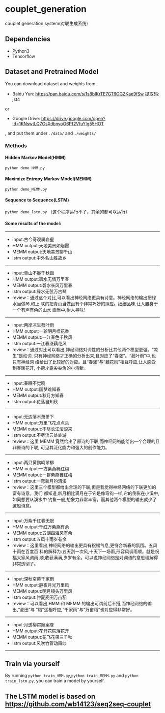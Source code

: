 # couplet_generation

couplet generation system(对联生成系统)

## Dependencies
- Python3
- Tensorflow


## Dataset and Pretrained Model
You can download dataset and weights from:

- Baidu Yun: https://pan.baidu.com/s/1s8blKrTE7GT6OGZKae9fSw 提取码: jst4

or

- Google Drive: https://drive.google.com/open?id=1KNswtLQ7GsXdbnyoO6Pf2VfuYIg55HOT

, and put them under `./data/` and `./weights/`


### Methods

#### Hidden Markov Model(HMM)

`python demo_HMM.py`

#### Maximize Entropy Markov Model(MEMM)

`python demo_MEMM.py`

#### Sequence to Sequence(LSTM)

`python demo_lstm.py`  （这个程序运行不了，其余的都可以运行）

#### Some results of the model:
---
- input:古今奇观属岩壑
- HMM output:天地美景如烟霞
- MEMM output:天地美景聊千山
- lstm output:中外名山胜故乡

---

- input:青山不墨千秋画
- HMM output:碧水无情万里春
- MEMM output:碧水长风万里春
- lstm output:绿水无弦万古琴
- review：通过这个对比,可以看出神经网络更具有诗意。神经网络的输出把绿水当做琴,和上
联的把青山当做画有个非常巧妙的照应。细细品味,让人置身于一个有声有色的山水
画当中,耐人寻味!
---
- input:两岸凉生菰叶雨
- HMM output:一轮明月桂花香
- MEMM output:一江春色千秋风
- lstm output:一江春涨藕花风
- review：通过对比可以看出,神经网络对词性的分析比其他两个模型更强。“凉生”是动词,
只有神经网络才正确的分析出来,且对应了“春涨”。“菰叶雨”中,也只有神经网
络给出了比较好的对应。且“春涨”与“藕花风”相互呼应,让人感受到春暖花开,
小荷才露尖尖角的小清新。
---
- input:春眠不觉晓
- HMM output:国梦难知春
- MEMM output:秋月方知春
- lstm output:花落自知秋
---
- input:无边落木萧萧下
- HMM output:万里飞花点点头
- MEMM output:不尽长江滚滚来
- lstm output:不尽流云处处游
- review：这里 MEMM 竟然给出了原诗的下联,而神经网络能给出一个合理的且非原诗的下联,
可见其泛化能力和强大的创作能力。
---
- input:两只黄鹂鸣翠柳
- HMM output:一方紫燕舞红梅
- MEMM output:一群紫燕舞红梅
- lstm output:一弯新月钓清溪
- review：这里三个模型都给出合理的下联,但是我觉得神经网络的下联更加的富有诗意。我们
都知道,新月相比满月在于它是像弯钩一样,它的倒影在小溪中,如同想要从溪水中
钓鱼一般,想象力非常丰富。而其他两个模型的输出就少了这般诗意。
---
- input:万紫千红春无限
- HMM output:千红万紫燕有余
- MEMM output:五湖四海风有余
- lstm output:五风十雨岁有余
- review：这里看出,神经网络的输出更具有祝福气息,更符合新春的氛围。五风十雨在百度百
科的解释为:五天刮一次风,十天下一场雨,形容风调雨顺。就是祝福大家风调雨
顺,收获满满,岁岁有余。可以说神经网络是对词语的意思理解得非常透彻了。
---
- input:深秋帘幕千家雨
- HMM output:静夜月光万里风
- MEMM output:明月镜头万里风
- lstm output:仲夏麦田万亩稻
- review：可以看出,HMM 和 MEMM 的输出可谓前后不搭,而神经网络的输出,“麦田”与
“稻”遥相呼应,“千家雨”与“万亩稻”也对应得非常好。
---
- input:月透柳帘窥案卷
- HMM output:花开花院落花开
- MEMM output:花飞花果三千秋
- lstm output:风吹竹管动窗纱
---

## Train via yourself
By running `python train_HMM.py`,`python train_MEMM.py` and `python train_lstm.py`, you can train a model by yourself.

## The LSTM model is based on https://github.com/wb14123/seq2seq-couplet
